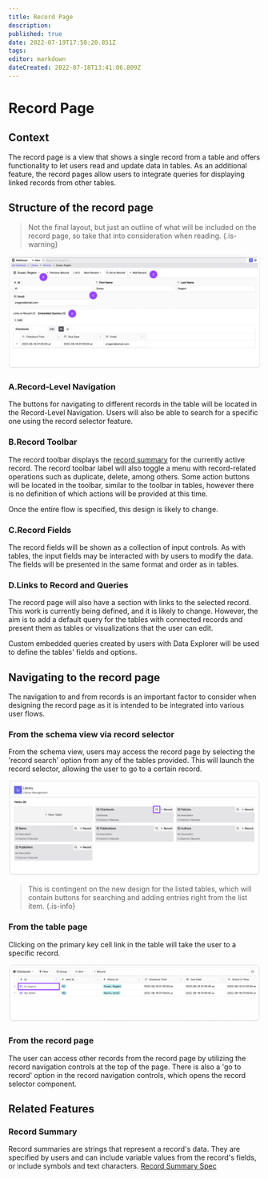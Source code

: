 ```yaml
---
title: Record Page
description: 
published: true
date: 2022-07-19T17:50:20.851Z
tags: 
editor: markdown
dateCreated: 2022-07-18T13:41:06.809Z
---
```


# Record Page

## Context

The record page is a view that shows a single record from a table and offers functionality to let users read and update data in tables. As an additional feature, the record pages allow users to integrate queries for displaying linked records from other tables.

## Structure of the record page
> Not the final layout, but just an outline of what will be included on the record page, so take that into consideration when reading.
{.is-warning}

![image](/assets/design/specs/record-page/179816131-71132b6e-c36d-4265-800a-02f6ae4d42c5.png)

### A.Record-Level Navigation 

The buttons for navigating to different records in the table will be located in the Record-Level Navigation. Users will also be able to search for a specific one using the record selector feature.

### B.Record Toolbar 

The record toolbar displays the [record summary](#record-summary) for the currently active record. The record toolbar label will also toggle a menu with record-related operations such as duplicate, delete, among others. Some action buttons will be located in the toolbar, similar to the toolbar in tables, however there is no definition of which actions will be provided at this time.

Once the entire flow is specified, this design is likely to change.

### C.Record Fields 

The record fields will be shown as a collection of input controls. As with tables, the input fields may be interacted with by users to modify the data. The fields will be presented in the same format and order as in tables. 

### D.Links to Record and Queries 

The record page will also have a section with links to the selected record. This work is currently being defined, and it is likely to change. However, the aim is to add a default query for the tables with connected records and present them as tables or visualizations that the user can edit.

Custom embedded queries created by users with Data Explorer will be used to define the tables' fields and options.

## Navigating to the record page

The navigation to and from records is an important factor to consider when designing the record page as it is intended to be integrated into various user flows.

### From the schema view via record selector
From the schema view, users may access the record page by selecting the 'record search' option from any of the tables provided. This will launch the record selector, allowing the user to go to a certain record.

![image](/assets/design/specs/record-page/179518507-ff971ee7-fc09-4c65-aaf0-df8a73743998.png)

> This is contingent on the new design for the listed tables, which will contain buttons for searching and adding entries right from the list item.
{.is-info}


### From the table page

Clicking on the primary key cell link in the table will take the user to a specific record.

![image](/assets/design/specs/record-page/179518645-c6892e7c-91c5-43a3-a940-b1977ad38d84.png)

### From the record page

The user can access other records from the record page by utilizing the record navigation controls at the top of the page. There is also a 'go to record' option in the record navigation controls, which opens the record selector component.


## Related Features

### Record Summary
Record summaries are strings that represent a record's data. They are specified by users and can include variable values from the record's fields, or include symbols and text characters. 
[Record Summary Spec](design/specs/record-summary)